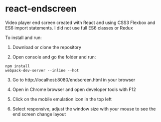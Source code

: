 # react-endscreen
Video player end screen created with React and using CSS3 Flexbox and ES6 import statements.
I did not use full ES6 classes or Redux

To install and run:

1. Download or clone the repository

2. Open console and go the folder and run:
```
npm install
webpack-dev-server --inline --hot
```

3. Go to http://localhost:8080/endscreen.html in your browser

4. Open in Chrome browser and open developer tools with F12

5. Click on the mobile emulation icon in the top left

6. Select responsive, adjust the window size with your mouse to see the end screen change layout
